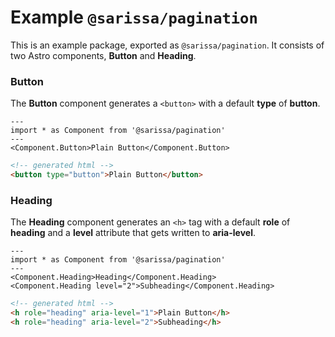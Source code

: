 # Example `@sarissa/pagination`

This is an example package, exported as `@sarissa/pagination`. It consists of two Astro components, **Button** and **Heading**.

### Button

The **Button** component generates a `<button>` with a default **type** of **button**.

```astro
---
import * as Component from '@sarissa/pagination'
---
<Component.Button>Plain Button</Component.Button>
```

```html
<!-- generated html -->
<button type="button">Plain Button</button>
```

### Heading

The **Heading** component generates an `<h>` tag with a default **role** of **heading** and a **level** attribute that gets written to **aria-level**.

```astro
---
import * as Component from '@sarissa/pagination'
---
<Component.Heading>Heading</Component.Heading>
<Component.Heading level="2">Subheading</Component.Heading>
```

```html
<!-- generated html -->
<h role="heading" aria-level="1">Plain Button</h>
<h role="heading" aria-level="2">Subheading</h>
```
